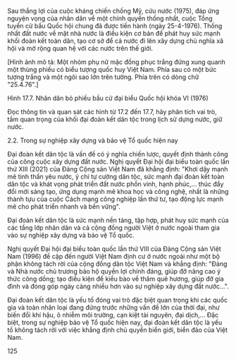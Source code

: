 Sau thắng lợi của cuộc kháng chiến chống Mỹ, cứu nước (1975), đáp ứng nguyện vọng của nhân dân về một chính quyền thống nhất, cuộc Tổng tuyển cử bầu Quốc hội chung đã được tiến hành (ngày 25-4-1976). Thống nhất đất nước về mặt nhà nước là điều kiện cơ bản để phát huy sức mạnh khối đoàn kết toàn dân, tạo cơ sở để cả nước đi lên xây dựng chủ nghĩa xã hội và mở rộng quan hệ với các nước trên thế giới.

[Hình ảnh mô tả: Một nhóm phụ nữ mặc đồng phục trắng đứng xung quanh một thùng phiếu có biểu tượng quốc huy Việt Nam. Phía sau có một bức tượng trắng và một ngôi sao lớn trên tường. Phía trên có dòng chữ "25.4.76".]

Hình 17.7. Nhân dân bỏ phiếu bầu cử đại biểu Quốc hội khóa VI (1976)

Đọc thông tin và quan sát các hình từ 17.2 đến 17.7, hãy phân tích vai trò, tầm quan trọng của khối đại đoàn kết dân tộc trong lịch sử dựng nước, giữ nước.

2.2. Trong sự nghiệp xây dựng và bảo vệ Tổ quốc hiện nay

Đại đoàn kết dân tộc là vấn đề có ý nghĩa chiến lược, quyết định thành công của công cuộc xây dựng đất nước. Nghị quyết Đại hội đại biểu toàn quốc lần thứ XIII (2021) của Đảng Cộng sản Việt Nam đã khẳng định: "Khơi dậy mạnh mẽ tinh thần yêu nước, ý chí tự cường dân tộc, sức mạnh đại đoàn kết toàn dân tộc và khát vọng phát triển đất nước phồn vinh, hạnh phúc,... thúc đẩy đổi mới sáng tạo, ứng dụng mạnh mẽ khoa học và công nghệ, nhất là những thành tựu của cuộc Cách mạng công nghiệp lần thứ tư, tạo động lực mạnh mẽ cho phát triển nhanh và bền vững".

Đại đoàn kết dân tộc là sức mạnh nền tảng, tập hợp, phát huy sức mạnh của các tầng lớp nhân dân và cả cộng đồng người Việt ở nước ngoài tham gia vào sự nghiệp xây dựng và bảo vệ Tổ quốc.

Nghị quyết Đại hội đại biểu toàn quốc lần thứ VIII của Đảng Cộng sản Việt Nam (1996) đề cập đến người Việt Nam định cư ở nước ngoài như một bộ phận không tách rời của cộng đồng dân tộc Việt Nam và khẳng định: "Đảng và Nhà nước chủ trương bảo hộ quyền lợi chính đáng, giúp đỡ nâng cao ý thức công dồng; tạo điều kiện để kiều bào về thăm quê hương, giúp đỡ gia đình và đóng góp ngày càng nhiều hơn vào sự nghiệp xây dựng đất nước...".

Đại đoàn kết dân tộc là yếu tố đóng vai trò đặc biệt quan trọng khi các quốc gia và toàn nhân loại đang đứng trước những vấn đề lớn của thời đại, như biến đổi khí hậu, ô nhiễm môi trường, cạn kiệt tài nguyên, đại dịch,... Đặc biệt, trong sự nghiệp bảo vệ Tổ quốc hiện nay, đại đoàn kết dân tộc là yếu tố không tách rời với việc khẳng định chủ quyền biển giới, biển đảo của Việt Nam.

125